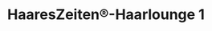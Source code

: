 ---
title: "HaaresZeiten®-Haarlounge 1"
url: /muenster/haareszeiten-r-haarlounge-1/
shop: Friseur
---